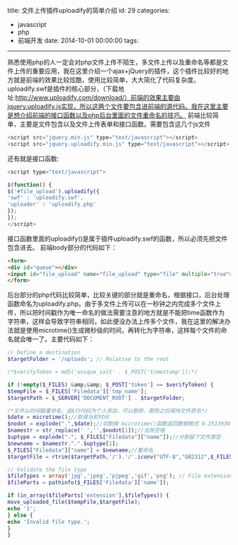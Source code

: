 title: 文件上传插件uploadify的简单介绍
id: 29
categories:
  - javascript
  - php
  - 前端开发
date: 2014-10-01 00:00:00
tags:
---

熟悉使用php的人一定会对php文件上传不陌生，多文件上传以及重命名等都是文件上传的重要应用，我在这里介绍一个ajax+jQuery的插件，这个插件比较好的地方就是前端的效果比较炫酷，使用比较简单，大大简化了代码复杂度。uploadify.swf是插件的核心部分，（下载地址:http://www.uploadify.com/download/）前端的效果主要由jquery.uploadify.js实现，所以这两个文件要包含进前端的源代码。我在这里主要是想介绍前端的接口函数以及php后台里面的文件重命名的技巧。
前端比较简单，主要是文件包含以及文件上传表单和接口函数。需要包含这几个js文件

```javascript
<script src="jquery.min.js" type="text/javascript"></script>
<script src="jquery.uploadify.min.js" type="text/javascript"></script>
```

还有就是接口函数:

```javascript
<script type="text/javascript">

$(function() {
$('#file_upload').uploadify({
'swf' : 'uploadify.swf',
'uploader' : 'uploadify.php'
});
});
</script>

```

接口函数里面的uploadify()是属于插件uploadify.swf的函数，所以必须先把文件包含进去。
前端body部分的代码如下：

```html
<form>
<div id="queue"></div>
<input id="file_upload" name="file_upload" type="file" multiple="true">
</form>
```
后台部分的php代码比较简单，比较关键的部分就是重命名，根据接口，后台处理函数命名为uploadify.php。由于多文件上传可以在一秒钟之内完成多个文件上传，所以把时间戳作为唯一命名的做法需要注意的地方就是不能把time函数作为字符串，这样会导致字符串相同，如此便没办法上传多个文件，我在这里的解决办法就是使用microtime()生成微秒级的时间，再转化为字符串，这样每个文件的命名就会唯一了。主要代码如下：

```php
// Define a destination
$targetFolder = '/uploads'; // Relative to the root

/*$verifyToken = md5('unique_salt' . $_POST['timestamp']);*/

if (!empty($_FILES) &amp;&amp; $_POST['token'] == $verifyToken) {
$tempFile = $_FILES['Filedata']['tmp_name'];
$targetPath = $_SERVER['DOCUMENT_ROOT'] . $targetFolder;

/*文件以时间戳重命名，这6行代码为个人添加，可以删除，删除之后保持文件原名*/
$date = microtime();//取得当前时间
$nodot = explode(".",$date);//切割掉 microtime()函数返回数据格式 0.25139300 1138197510中的点
$namestr = str_replace(' ','',$nodot[1]);//去除空格
$uptype = explode(".", $_FILES["Filedata"]["name"]);//分割留下文件类型
$newname = $namestr.".".$uptype[1];
$_FILES["Filedata"]["name"] = $newname;//重命名
$targetFile = rtrim($targetPath,'/').'/'.iconv("UTF-8","GB2312",$_FILES["Filedata"]["name"]);

// Validate the file type
$fileTypes = array('jpg','jpeg','pjpeg','gif','png'); // File extensions
$fileParts = pathinfo($_FILES['Filedata']['name']);

if (in_array($fileParts['extension'],$fileTypes)) {
move_uploaded_file($tempFile,$targetFile);
echo '1';
} else {
echo 'Invalid file type.';
}
}
```
